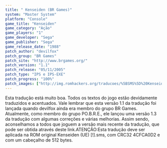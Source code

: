```yaml
---
title: " Kenseiden (BR Games)"
system: "Master System"
platform: "Console"
game_title: "Kenseiden"
game_category: "Ação"
game_players: "1"
game_developer: "Sega"
game_publisher: "Sega"
game_release_date: "1988"
patch_author: "devilfox"
patch_group: "BR Games"
patch_site: "http://www.brgames.org/"
patch_version: "1.1"
patch_release: "05/11/2005"
patch_type: "IPS e IPS-EXE"
patch_progress: "100%"
patch_images: ["http://img.romhackers.org/traducoes/%5BSMS%5D%20Kenseiden%20-%20BR%20Games%20-%201.png","http://img.romhackers.org/traducoes/%5BSMS%5D%20Kenseiden%20-%20BR%20Games%20-%202.png","http://img.romhackers.org/traducoes/%5BSMS%5D%20Kenseiden%20-%20BR%20Games%20-%203.png"]
---
```

Esta tradução está muito boa. Todos os textos do jogo estão devidamente traduzidos e acentuados. Vale lembrar que esta versão 1.1 da tradução foi lançada quando devilfox ainda era membro do grupo BR Games. Atualmente, como membro do grupo PO.B.R.E., ele lançou uma versão 1.3 da tradução com algumas correções e várias melhorias. Assim sendo, aconselhamos a todos que joguem a versão mais recente da tradução, que pode ser obtida através deste link.ATENÇÃO:Esta tradução deve ser aplicada na ROM original Kenseiden (UE) [!].sms, com CRC32 4CFCA0D2 e com um cabeçalho de 512 bytes.